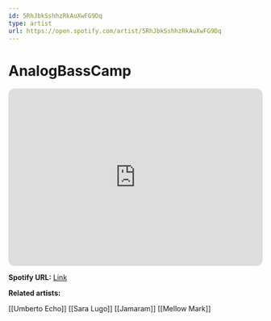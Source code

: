```yaml
---
id: 5RhJbkSshhzRkAuXwFG9Dq
type: artist
url: https://open.spotify.com/artist/5RhJbkSshhzRkAuXwFG9Dq
---
```

# AnalogBassCamp

<iframe style="border-radius:12px" src="https://open.spotify.com/embed/artist/5RhJbkSshhzRkAuXwFG9Dq" width="100%" height="352" frameBorder="0" allowfullscreen="" allow="autoplay; clipboard-write; encrypted-media; fullscreen; picture-in-picture" loading="lazy"></iframe>

**Spotify URL:** [Link](https://open.spotify.com/artist/5RhJbkSshhzRkAuXwFG9Dq)

**Related artists:**

[[Umberto Echo]]
[[Sara Lugo]]
[[Jamaram]]
[[Mellow Mark]]
